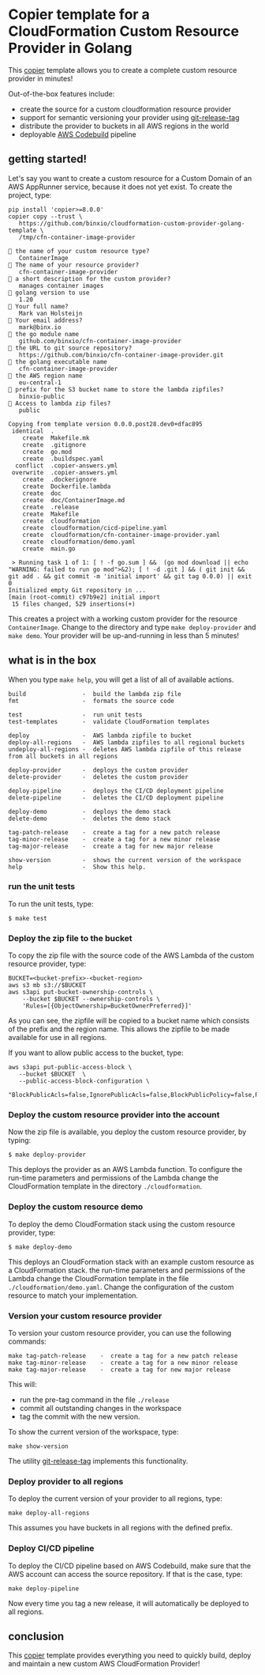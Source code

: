 Copier template for a CloudFormation Custom Resource Provider in Golang
======================================================================
This [copier](https://copier.readthedocs.io/) template  allows you to  create a complete custom resource provider in minutes!

Out-of-the-box features include:
- create the source for a custom cloudformation resource provider
- support for semantic versioning your provider using [git-release-tag](https://github.com/binxio/git-release-tag)
- distribute the provider to buckets in all AWS regions in the world
- deployable [AWS Codebuild](https://aws.amazon.com/codebuild/) pipeline

## getting started!
Let's say you want to create a custom resource for a Custom Domain of an AWS AppRunner service,
because it does not yet exist. To create the project, type:

```shell
pip install 'copier>=8.0.0'
copier copy --trust \
   https://github.com/binxio/cloudformation-custom-provider-golang-template \
   /tmp/cfn-container-image-provider

🎤 the name of your custom resource type?
   ContainerImage
🎤 The name of your resource provider?
   cfn-container-image-provider
🎤 a short description for the custom provider?
   manages container images
🎤 golang version to use
   1.20
🎤 Your full name?
   Mark van Holsteijn
🎤 Your email address?
   mark@binx.io
🎤 the go module name
   github.com/binxio/cfn-container-image-provider
🎤 the URL to git source repository?
   https://github.com/binxio/cfn-container-image-provider.git
🎤 the golang executable name
   cfn-container-image-provider
🎤 the AWS region name
   eu-central-1
🎤 prefix for the S3 bucket name to store the lambda zipfiles?
   binxio-public
🎤 Access to lambda zip files?
   public

Copying from template version 0.0.0.post28.dev0+dfac895
 identical  .
    create  Makefile.mk
    create  .gitignore
    create  go.mod
    create  .buildspec.yaml
  conflict  .copier-answers.yml
 overwrite  .copier-answers.yml
    create  .dockerignore
    create  Dockerfile.lambda
    create  doc
    create  doc/ContainerImage.md
    create  .release
    create  Makefile
    create  cloudformation
    create  cloudformation/cicd-pipeline.yaml
    create  cloudformation/cfn-container-image-provider.yaml
    create  cloudformation/demo.yaml
    create  main.go

 > Running task 1 of 1: [ ! -f go.sum ] &&  (go mod download || echo "WARNING: failed to run go mod">&2); [ ! -d .git ] && ( git init && git add . && git commit -m 'initial import' && git tag 0.0.0) || exit 0
Initialized empty Git repository in ...
[main (root-commit) c97b9e2] initial import
 15 files changed, 529 insertions(+)

````
This creates a project with a working custom provider for the resource `ContainerImage`. Change to 
the directory and type `make deploy-provider` and `make demo`. Your provider will be up-and-running
in less than 5 minutes!

## what is in the box
When you type `make help`, you will get a list of all of available actions.

```text
build                -  build the lambda zip file
fmt                  -  formats the source code

test                 -  run unit tests
test-templates       -  validate CloudFormation templates

deploy               -  AWS lambda zipfile to bucket
deploy-all-regions   -  AWS lambda zipfiles to all regional buckets
undeploy-all-regions -  deletes AWS lambda zipfile of this release from all buckets in all regions

deploy-provider      -  deploys the custom provider
delete-provider      -  deletes the custom provider

deploy-pipeline      -  deploys the CI/CD deployment pipeline
delete-pipeline      -  deletes the CI/CD deployment pipeline

deploy-demo          -  deploys the demo stack
delete-demo          -  deletes the demo stack

tag-patch-release    -  create a tag for a new patch release
tag-minor-release    -  create a tag for a new minor release
tag-major-release    -  create a tag for new major release

show-version         -  shows the current version of the workspace
help                 -  Show this help.
```

### run the unit tests
To run the unit tests, type:

```shell
$ make test
```

### Deploy the zip file to the bucket
To copy the zip file with the source code of the AWS Lambda of the custom resource provider, type:
```shell
BUCKET=<bucket-prefix>-<bucket-region>
aws s3 mb s3://$BUCKET
aws s3api put-bucket-ownership-controls \
    --bucket $BUCKET --ownership-controls \
    'Rules=[{ObjectOwnership=BucketOwnerPreferred}]'
```
As you can see, the zipfile will be copied to a bucket name which consists of the prefix
and the region name.  This allows the zipfile to be made available for use in
all regions.

If you want to allow public access to the bucket, type:
```shell
aws s3api put-public-access-block \
   --bucket $BUCKET  \
   --public-access-block-configuration \
   "BlockPublicAcls=false,IgnorePublicAcls=false,BlockPublicPolicy=false,RestrictPublicBuckets=false"
```

### Deploy the custom resource provider into the account
Now the zip file is available, you deploy the custom resource provider, by typing:
```shell
$ make deploy-provider
```
This deploys the provider as an AWS Lambda function. To configure
the run-time parameters and permissions of the Lambda change the CloudFormation
template in the directory `./cloudformation`.

### Deploy the custom resource demo
To deploy the demo CloudFormation stack using the custom resource provider, type:
```shell
$ make deploy-demo
```
This deploys an CloudFormation stack with an example custom resource as a CloudFormation stack.
the run-time parameters and permissions of the Lambda change the CloudFormation
template in the file `./cloudformation/demo.yaml`. Change the configuration of the custom
resource to match your implementation.

### Version your custom resource provider
To version your custom resource provider, you can use the following commands:

```text
make tag-patch-release    -  create a tag for a new patch release
make tag-minor-release    -  create a tag for a new minor release
make tag-major-release    -  create a tag for new major release
```

This will:
- run the pre-tag command in the file `./release`
- commit all outstanding changes in the workspace
- tag the commit with the new version.

To show the current version of the workspace, type:

```shell
make show-version
```

The utility [git-release-tag](https://github.com/binxio/git-release-tag)
implements this functionality.

### Deploy provider to all regions
To deploy the current version of your provider to all regions, type:

```shell
make deploy-all-regions
```
This assumes you have buckets in all regions with the defined prefix.

### Deploy CI/CD pipeline
To deploy the CI/CD pipeline based on AWS Codebuild, make sure that the AWS account can 
access the source repository. If that is the case, type:

```shell
make deploy-pipeline
```
Now every time you tag a new release, it will automatically be deployed to all regions.

## conclusion
This [copier](https://copier.readthedocs.io/) template provides everything you need to quickly
build, deploy and maintain a new custom AWS CloudFormation Provider!
